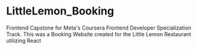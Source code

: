 # LittleLemon_Booking
Frontend Capstone for Meta's Coursera Frontend Developer Specialization Track. This was a Booking Website created for the Little Lemon Restaurant utilizing React

